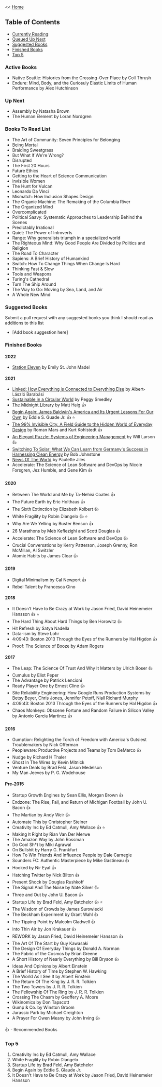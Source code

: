<< [Home](https://github.com/dubrie/public)

## Table of Contents

- [Currently Reading](#currently-reading)
- [Queued Up Next](#up-next)
- [Suggested Books](#books-to-read-list)
- [Finished Books](#finished-books)
- [Top 5](#top-5)

### Active Books
- Native Seattle: Histories from the Crossing-Over Place by Coll Thrush  
- Endure: Mind, Body, and the Curiosuly Elastic Limits of Human Performance by Alex Hutchinson

### Up Next
- Assembly by Natasha Brown   
- The Human Element by Loran Nordgren  

### Books To Read List

- The Art of Community: Seven Principles for Belonging  
- Being Mortal
- Braiding Sweetgrass 
- But What If We're Wrong?
- Disrupted  
- The First 20 Hours
- Future Ethics
- Getting to the Heart of Science Communication  
- Invisible Women
- The Hunt for Vulcan
- Leonardo Da Vinci  
- Mismatch: How Inclusion Shapes Design  
- The Organic Machine: The Remaking of the Columbia River
- The Organized Mind
- Overcomplicated
- Political Saavy: Systematic Approaches to Leadership Behind the Scenes
- Predictably Irrational
- Quiet: The Power of Introverts
- Range: Why generalists triumph in a specialized world
- The Righteous Mind: Why Good People Are Divided by Politics and Religion
- The Road To Character
- Sapiens: A Brief History of Humankind
- Switch: How To Change Things When Change Is Hard
- Thinking Fast & Slow
- Tools and Weapons
- Turing's Cathedral
- Turn The Ship Around 
- The Way to Go: Moving by Sea, Land, and Air 
- A Whole New Mind  

### Suggested Books

Submit a pull request with any suggested books you think I should read as additions to this list
- [Add book suggestion here]

### Finished Books

#### 2022
- [Station Eleven](/archive/books/station-eleven.md) by Emily St. John Madel  


#### 2021
- [Linked: How Everything is Connected to Everything Else](/archive/books/sustainable-in-a-circular-world.md) by Albert-László Barabási  
- [Sustainable in a Circular World](/archive/books/sustainable-in-a-circular-world.md) by Peggy Smedley  
- [The Midnight Library](/archive/books/the-midnight-library.md) by Matt Haig :thumbsup:
- [Begin Again:  James Baldwin's America and Its Urgent Lessons For Our Own](/archive/books/begin-again.md) by Eddie S. Guade Jr. :thumbsup: :star:
- [The 99% Invisible City: A Field Guide to the Hidden World of Everyday Design](/archive/books/the-99-invisible-city.md) by Roman Mars and Kurt Kohlstedt :thumbsup:
- [An Elegant Puzzle: Systems of Engineering Management](/archive/books/an-elegant-puzzle.md) by Will Larson :thumbsup:
- [Switching To Solar: What We Can Learn from Germany's Success in Harnessing Clean Energy](/archive/books/switching-to-solar.md) by Bob Johnstone  
- [News Of The World](/archive/books/news-of-the-world.md) by Paulette Jiles
- Accelerate: The Science of Lean Software and DevOps by Nicole Forsgren, Jez Humble, and Gene Kim :thumbsup:

#### 2020
- Between The World and Me by Ta-Nehisi Coates :thumbsup:
- The Future Earth by Eric Holthaus :thumbsup:
- The Sixth Extinction by Elizabeth Kolbert :thumbsup:
- White Fragility by Robin Diangelo :thumbsup: :star:
- Why Are We Yelling by Buster Benson :thumbsup:
- 26 Marathons by Meb Keflezighi and Scott Douglas :thumbsup:
- Accelerate: The Science of Lean Software and DevOps :thumbsup:
- Crucial Conversations by Kerry Patterson, Joseph Grenny, Ron McMillan, Al Switzler  
- Atomic Habits by James Clear :thumbsup:  

#### 2019
- Digital Minimalism by Cal Newport :thumbsup:
- Rebel Talent by Francesca Gino  

#### 2018
- It Doesn't Have to Be Crazy at Work by Jason Fried, David Heinemeier Hansson :thumbsup: :star: 
- The Hard Thing About Hard Things by Ben Horowitz :thumbsup:   
- Hit Refresh by Satya Nadella  
- Data-ism by Steve Lohr  
- 4:09:43: Boston 2013 Through the Eyes of the Runners by Hal Higdon :thumbsup:   
- Proof: The Science of Booze by Adam Rogers  

#### 2017
- The Leap: The Science Of Trust And Why It Matters by Ulrich Boser :thumbsup:  
- Cumulus by Eliot Peper  
- The Advantage by Patrick Lencioni  
- Ready Player One by Ernest Cline :thumbsup:  
- Site Reliability Engineering: How Google Runs Production Systems by Betsy Beyer, Chris Jones, Jennifer Petoff, Niall Richard Murphy
- 4:09:43: Boston 2013 Through the Eyes of the Runners by Hal Higdon :thumbsup:  
- Chaos Monkeys: Obscene Fortune and Random Failure in Silicon Valley by Antonio Garcia Martinez :thumbsup:   

#### 2016
- Gumption: Relighting the Torch of Freedom with America's Gutsiest Troublemakers by Nick Offerman
- Peopleware: Productive Projects and Teams by Tom DeMarco :thumbsup:
- Nudge by Richard H Thaler
- Ghost In The Wires by Kevin Mitnick
- Venture Deals by Brad Feld, Jason Medelson
- My Man Jeeves by P. G. Wodehouse

#### Pre-2015
- Startup Growth Engines by Sean Ellis, Morgan Brown :thumbsup:
- Endzone: The Rise, Fall, and Return of Michigan Football by John U. Bacon :thumbsup:
- The Martian by Andy Weir :thumbsup:
- Automate This by Christopher Steiner
- Creativity Inc by Ed Catmull, Amy Wallace :thumbsup: :star:
- Making It Right by Rian Van Der Merwe
- The Amazon Way by John Rossman
- Do Cool Sh*t by Miki Agrawal
- On Bullshit by Harry G. Frankfurt
- How To Win Friends And Influence People by Dale Carnegie
- Sounders FC: Authentic Masterpiece by Mike Gastineau :thumbsup:
- Hooked by Nir Eyal :thumbsup:
- Hatching Twitter by Nick Bilton :thumbsup:
- Present Shock by Douglas Rushkoff
- The Signal And The Noise by Nate Silver :thumbsup:
- Three and Out by John U. Bacon :thumbsup:
- Startup Life by Brad Feld, Amy Batchelor :thumbsup: :star:
- The Wisdom of Crowds by James Surowiecki
- The Beckham Experiment by Grant Wahl :thumbsup:
- The Tipping Point by Malcolm Gladwell :thumbsup:
- Into Thin Air by Jon Krakauer :thumbsup:
- REWORK by Jason Fried, David Heinemeier Hansson :thumbsup:
- The Art Of The Start by Guy Kawasaki
- The Design Of Everyday Things by Donald A. Norman
- The Fabric of the Cosmos by Brian Greene
- A Short History of Nearly Everything by Bill Bryson :thumbsup:
- Ideas And Opinions by Albert Einstein
- A Brief History of Time by Stephen W. Hawking
- The World As I See It by Albert Einstein
- The Return Of The King by J. R. R. Tolkien
- The Two Towers by J. R. R. Tolkien
- The Fellowship Of The Ring by J. R. R. Tolkien
- Crossing The Chasm by Geoffery A. Moore
- Wikinomics by Don Tapscott
- Gump & Co. by Winston Groom
- Jurassic Park by Michael Creighton
- A Prayer For Owen Meany by John Irving :thumbsup:

:thumbsup: - Recommended Books

### Top 5

1. Creativity Inc by Ed Catmull, Amy Wallace
1. White Fragility by Robin Diangelo
1. Startup Life by Brad Feld, Amy Batchelor
1. Begin Again by Eddie S. Glaude Jr.
1. It Doesn't Have to Be Crazy at Work by Jason Fried, David Heinemeier Hansson 
